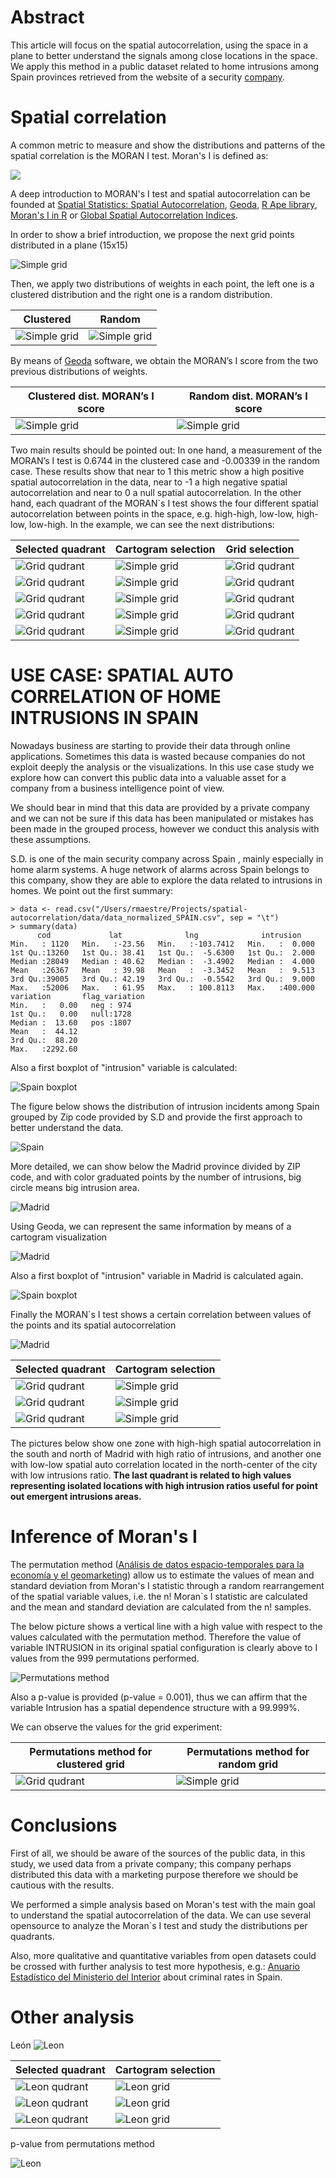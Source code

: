 Abstract
========

This article will focus on the spatial autocorrelation, using the space in a plane to better understand the signals among close locations in the space. We apply this method in a public dataset related to home intrusions among Spain provinces retrieved from the website of a security [company](http://www.conseguridad.org/cp/).




Spatial correlation
===================
A common metric to measure and show the distributions and patterns of the spatial correlation is the MORAN I test. Moran's I is defined as:

![](http://upload.wikimedia.org/math/2/c/9/2c9a9580448f41debc44790e9b5e2031.png)

A deep introduction to MORAN's I test and spatial autocorrelation can be founded at [Spatial Statistics: Spatial Autocorrelation][], [Geoda][], [R Ape library][],  [Moran's I in R][] or [Global Spatial Autocorrelation Indices][].

In order to show a brief introduction, we propose the next grid points distributed in a plane (15x15)

![Simple grid](../master/img/grid_clusteredMapNewFrame.png?raw=true "Simple grid")

Then, we apply two distributions of weights in each point, the left one is a clustered distribution and the right one is a random distribution.

Clustered | Random |
----------|----------|
![Simple grid](../master/img/grid_clusteredCartogramNewFrame.png?raw=true "Simple grid") | ![Simple grid](../master/img/grid_randomCartogramNewFrame.png?raw=true "Simple grid")  |

By means of [Geoda][] software, we obtain the MORAN’s I score from the two previous distributions of weights.


Clustered dist. MORAN’s I score | Random dist. MORAN’s I score |
----------|----------|
![Simple grid](../master/img/grid_clusteredLisaScatterPlotFrame.png?raw=true "Simple grid") | ![Simple grid](../master/img/grid_randomLisaScatterPlotFrame.png?raw=true "Simple grid")  |


Two main results should be pointed out: In one hand,  a measurement of the MORAN’s I test is 0.6744 in the clustered case and -0.00339 in the random case. These results show that near to 1 this metric show a high positive spatial autocorrelation in the data, near to -1 a high negative spatial autocorrelation and near to 0 a null spatial autocorrelation. In the other hand, each quadrant of the MORAN`s I test shows the four different spatial autocorrelation between points in the space, e.g. high-high, low-low, high-low, low-high.
In the example, we can see the next distributions:


Selected quadrant | Cartogram selection | Grid selection |
----------|----------|----------|
![Grid qudrant](../master/img/grid/quadrant1/grid_clusteredLisaScatterPlotFrame.png?raw=true "Grid qudrant") | ![Simple grid](../master/img/grid/quadrant1/grid_clusteredCartogramNewFrame.png?raw=true "Grid qudrant") | ![Grid qudrant](../master/img/grid/quadrant1/grid_clusteredMapNewFrame.png?raw=true "Grid qudrant") |
![Grid qudrant](../master/img/grid/quadrant2/grid_clusteredLisaScatterPlotFrame.png?raw=true "Grid qudrant") | ![Simple grid](../master/img/grid/quadrant2/grid_clusteredCartogramNewFrame.png?raw=true "Grid qudrant") | ![Grid qudrant](../master/img/grid/quadrant2/grid_clusteredMapNewFrame.png?raw=true "Grid qudrant") |
![Grid qudrant](../master/img/grid/quadrant3/grid_clusteredLisaScatterPlotFrame.png?raw=true "Grid qudrant") | ![Simple grid](../master/img/grid/quadrant3/grid_clusteredCartogramNewFrame.png?raw=true "Grid qudrant") | ![Grid qudrant](../master/img/grid/quadrant3/grid_clusteredMapNewFrame.png?raw=true "Grid qudrant") |
![Grid qudrant](../master/img/grid/quadrant4/grid_clusteredLisaScatterPlotFrame.png?raw=true "Grid qudrant") | ![Simple grid](../master/img/grid/quadrant4/grid_clusteredCartogramNewFrame.png?raw=true "Grid qudrant") | ![Grid qudrant](../master/img/grid/quadrant4/grid_clusteredMapNewFrame.png?raw=true "Grid qudrant") |
![Grid qudrant](../master/img/grid/quadrant5/grid_clusteredLisaScatterPlotFrame.png?raw=true "Grid qudrant") | ![Simple grid](../master/img/grid/quadrant5/grid_clusteredCartogramNewFrame.png?raw=true "Grid qudrant") | ![Grid qudrant](../master/img/grid/quadrant5/grid_clusteredMapNewFrame.png?raw=true "Grid qudrant") |



USE CASE: SPATIAL AUTO CORRELATION OF HOME INTRUSIONS IN SPAIN
==============================================================
Nowadays business are starting to provide their data through online applications. Sometimes this data is wasted because companies do not exploit deeply the analysis or the visualizations. 
In this use case study we explore how can convert this public data into a valuable asset for a company from a business intelligence point of view. 

We should bear in mind that this data are provided by a private company and we can not be sure if this data has been manipulated or mistakes has been made in the grouped process, however we conduct this analysis with these assumptions.

S.D. is one of the main security company across Spain , mainly especially in home alarm systems. A huge network of alarms across Spain belongs to this company, show they are able to explore the data related to intrusions in homes. 
We point out the first summary:

    > data <- read.csv("/Users/rmaestre/Projects/spatial-autocorrelation/data/data_normalized_SPAIN.csv", sep = "\t")
    > summary(data)
          cod             lat              lng              intrusion      
    Min.   : 1120   Min.   :-23.56   Min.   :-103.7412   Min.   :  0.000  
    1st Qu.:13260   1st Qu.: 38.41   1st Qu.:  -5.6300   1st Qu.:  2.000  
    Median :28049   Median : 40.62   Median :  -3.4902   Median :  4.000  
    Mean   :26367   Mean   : 39.98   Mean   :  -3.3452   Mean   :  9.513  
    3rd Qu.:39005   3rd Qu.: 42.19   3rd Qu.:  -0.5542   3rd Qu.:  9.000  
    Max.   :52006   Max.   : 61.95   Max.   : 100.8113   Max.   :400.000  
    variation       flag_variation
    Min.   :   0.00   neg : 974     
    1st Qu.:   0.00   null:1728     
    Median :  13.60   pos :1807     
    Mean   :  44.12                 
    3rd Qu.:  88.20                 
    Max.   :2292.60 

Also a first boxplot of "intrusion" variable is calculated:

![Spain boxplot](../master/img/spainBoxNewPlotFrame.png?raw=true "Spain boxplot")


The figure below shows the distribution of intrusion incidents among Spain grouped by Zip code provided by S.D and provide the first approach to better understand the data.

![Spain](../master/img/qgis/spain.png?raw=true "Spain")

 More detailed, we can show below the Madrid province divided by ZIP code, and with color graduated points by the number of intrusions, big circle means big intrusion area.
 
![Madrid](../master/img/qgis/madrid.png?raw=true "Madrid")
 
Using Geoda, we can represent the same information by means of a cartogram visualization
 
![Madrid](../master/img/madridCartogramNewFrame.png?raw=true "Madrid")

Also a first boxplot of "intrusion" variable in Madrid is calculated again.

![Spain boxplot](../master/img/madridBoxNewPlotFrame.png?raw=true "Spain boxplot")

Finally the MORAN`s I test shows a certain correlation between values of the points and its spatial autocorrelation
 
![Madrid](../master/img/madridLisaScatterPlotFrame.png?raw=true "Madrid")



Selected quadrant | Cartogram selection
----------|----------|
![Grid qudrant](../master/img/madrid/quadrant1/madridLisaScatterPlotFrame.png?raw=true "Grid qudrant") | ![Simple grid](../master/img/madrid/quadrant1/madridCartogramNewFrame.png?raw=true "Grid qudrant") |
![Grid qudrant](../master/img/madrid/quadrant2/madridLisaScatterPlotFrame.png?raw=true "Grid qudrant") | ![Simple grid](../master/img/madrid/quadrant2/madridCartogramNewFrame.png?raw=true "Grid qudrant") |
![Grid qudrant](../master/img/madrid/quadrant3/madridLisaScatterPlotFrame.png?raw=true "Grid qudrant") | ![Simple grid](../master/img/madrid/quadrant3/madridCartogramNewFrame.png?raw=true "Grid qudrant") |



The pictures below show one zone with high-high spatial autocorrelation in the south and north of Madrid with high ratio of intrusions, and another one  with low-low spatial auto correlation located in the north-center of the city with low intrusions ratio. **The last quadrant is related to high values representing isolated locations with high intrusion ratios useful for point out emergent intrusions areas.**
 

Inference of Moran's I
===================
The permutation method ([Análisis de datos espacio-temporales para la economía y el geomarketing][]) allow us to estimate the values of mean and standard deviation from Moran's I statistic through a random rearrangement of the spatial variable values, i.e. the n! Moran`s I statistic are calculated and the mean and standard deviation are calculated from the n! samples.

The below picture shows a vertical line  with a high value with respect to the values calculated with the permutation method. Therefore the value of variable INTRUSION in its original spatial configuration is clearly above to I values from the 999 permutations performed.

![Permutations method](../master/img/permutations_method.png?raw=true "Permutations method")

Also a p-value is provided (p-value = 0.001), thus we can affirm that the variable Intrusion has a spatial dependence structure with a 99.999%.

We can observe the values for the grid experiment:

Permutations method for clustered grid | Permutations method for random grid
----------|----------|
![Grid qudrant](../master/img/permutations_method_clustered_grid.png?raw=true "Grid qudrant") | ![Simple grid](../master/img/permutations_method_random_grid.png?raw=true "Grid qudrant")

Conclusions
===================
First of all, we should be aware of the sources of the public data, in this study, we used data from a private company; this company perhaps distributed this data with a marketing purpose therefore we should be cautious with the results.

We performed a simple analysis based on Moran's test with the main goal to understand the spatial autocorrelation of the data. We can use several opensource to analyze the Moran`s I test and study the distributions per quadrants.

Also, more qualitative and quantitative variables from open datasets could be crossed with further analysis to test more hypothesis, e.g.: [Anuario Estadístico del Ministerio del Interior](http://www.interior.gob.es/file/63/63661/63661.pdf) about criminal rates in Spain.


Other analysis
===================

León
![Leon](../master/img/leon/leon.png?raw=true "Leon") 


Selected quadrant | Cartogram selection
----------|----------|
![Leon qudrant](../master/img/leon/quadrant1/leonLisaScatterPlotFrame.png?raw=true "Leon qudrant") | ![Leon grid](../master/img/leon/quadrant1/leonCartogramNewFrame.png?raw=true "Leon qudrant") |
![Leon qudrant](../master/img/leon/quadrant2/leonLisaScatterPlotFrame.png?raw=true "Leon qudrant") | ![Leon grid](../master/img/leon/quadrant2/leonCartogramNewFrame.png?raw=true "Leon qudrant") |
![Leon qudrant](../master/img/leon/quadrant3/leonLisaScatterPlotFrame.png?raw=true "Leon qudrant") | ![Leon grid](../master/img/leon/quadrant3/leonCartogramNewFrame.png?raw=true "Leon qudrant") |

p-value from permutations method

![Leon](../master/img/leon/permutation_method.png?raw=true "Leon") 



  [Moran's_I]: http://en.wikipedia.org/wiki/Moran's_I        "Moran's_I"
  [Moran's I in R]:  http://www.ats.ucla.edu/stat/r/faq/morans_i.htm  "Yahoo Search"
  [Spatial Statistics: Spatial Autocorrelation]:    http://libraries.mit.edu/news/category/subject-areas/gis/    "Spatial correlation"
  [Geoda]: http://geodacenter.asu.edu/ "Geoda"
  [R Ape library]: http://cran.r-project.org/web/packages/ape/ "APE R"
  [Global Spatial Autocorrelation Indices]: http://www.lpc.uottawa.ca/publications/moransi/moran.htm "GSAI"
  [Análisis de datos espacio-temporales para la economía y el geomarketing]: http://www.researchgate.net/publication/256116713_Anlisis_de_datos_espacio-temporales_para_la_economa_y_el_geomarketing "Analisis de datos espacio temporales"
